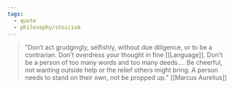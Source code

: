 ```yaml
---
tags:
  - quote
  - philosophy/stoicism
---
```

> “Don’t act grudgingly, selfishly, without due diligence, or to be a contrarian. Don’t overdress your thought in fine [[Language]]. Don’t be a person of too many words and too many deeds…. Be cheerful, not wanting outside help or the relief others might bring. A person needs to stand on their own, not be propped up.”
> [[Marcus Aurelius]]
